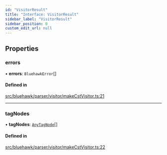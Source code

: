 ```yaml
---
id: "VisitorResult"
title: "Interface: VisitorResult"
sidebar_label: "VisitorResult"
sidebar_position: 0
custom_edit_url: null
---
```


## Properties

### errors

• **errors**: `BluehawkError`[]

#### Defined in

[src/bluehawk/parser/visitor/makeCstVisitor.ts:21](https://github.com/krollins-mdb/bluehawk/blob/f65f7b1e/src/bluehawk/parser/visitor/makeCstVisitor.ts#L21)

___

### tagNodes

• **tagNodes**: [`AnyTagNode`](../modules#anytagnode)[]

#### Defined in

[src/bluehawk/parser/visitor/makeCstVisitor.ts:22](https://github.com/krollins-mdb/bluehawk/blob/f65f7b1e/src/bluehawk/parser/visitor/makeCstVisitor.ts#L22)
